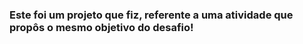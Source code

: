 ### **Este foi um projeto que fiz, referente a uma atividade que propôs o mesmo objetivo do desafio!** ###

